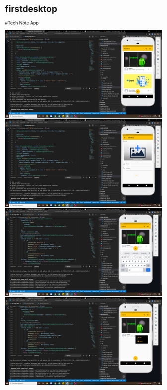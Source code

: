 # firstdesktop
#Tech Note App

![alt text](https://raw.githubusercontent.com/JAYAMURUGANJ/firebase-crud/master/TechNote%201.png)
![alt text](https://raw.githubusercontent.com/JAYAMURUGANJ/firebase-crud/master/TechNote%202.png)
![alt text](https://raw.githubusercontent.com/JAYAMURUGANJ/firebase-crud/master/TechNote%203.png)
![alt text](https://raw.githubusercontent.com/JAYAMURUGANJ/firebase-crud/master/TechNote%204.png)
